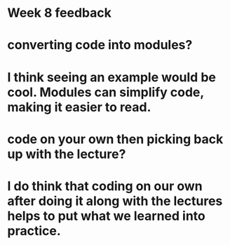 # Week 8 feedback

# converting code into modules? 

# I think seeing an example would be cool. Modules can simplify code, making it easier to read.

# code on your own then picking back up with the lecture?

# I do think that coding on our own after doing it along with the lectures helps to put what we learned into practice. 



